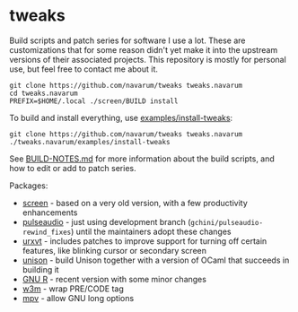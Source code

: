 # tweaks

Build scripts and patch series for software I use a lot. These are customizations that for some reason didn't yet make it into the upstream versions of their associated projects. This repository is mostly for personal use, but feel free to contact me about it.

    git clone https://github.com/navarum/tweaks tweaks.navarum
    cd tweaks.navarum
    PREFIX=$HOME/.local ./screen/BUILD install

To build and install everything, use [examples/install-tweaks](examples/install-tweaks):

    git clone https://github.com/navarum/tweaks tweaks.navarum
    ./tweaks.navarum/examples/install-tweaks

See [BUILD-NOTES.md](BUILD-NOTES.md) for more information about the build scripts, and how to edit or add to patch series.

Packages:

* [screen](screen/CHANGES.md) - based on a very old version, with a few productivity enhancements
* [pulseaudio](pulseaudio/CHANGES.md) - just using development branch (`gchini/pulseaudio-rewind_fixes`) until the maintainers adopt these changes
* [urxvt](urxvt/CHANGES.md) - includes patches to improve support for turning off certain features, like blinking cursor or secondary screen
* [unison](unison/CHANGES.md) - build Unison together with a version of OCaml that succeeds in building it
* [GNU R](r/CHANGES.md) - recent version with some minor changes
* [w3m](w3m/CHANGES.md) - wrap PRE/CODE tag
* [mpv](mpv/CHANGES.md) - allow GNU long options

